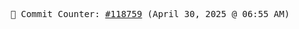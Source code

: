 <p align="center">
    <samp>
        📮 Commit Counter: <a href="https://github.com/Javascript-void0/Javascript-void0/commits/main">#118759</a> (April 30, 2025 @ 06:55 AM)
    </samp>
</p>
